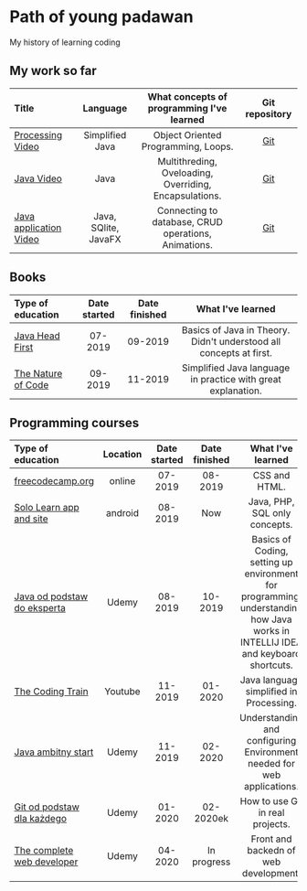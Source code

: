 # Path of young padawan
My history of learning coding

## My work so far
Title | Language | What concepts of programming I've learned | Git repository
:-- | :--: | :--: |:--:
[Processing Video](https://youtu.be/SCnKJ8gOhns)  | Simplified Java | Object Oriented Programming, Loops. | [Git](https://github.com/SzubaKrzysztof/Learning_Processing)
[Java Video](https://youtu.be/WszcqbLQHjo)| Java | Multithreding, Oveloading, Overriding, Encapsulations. | [Git](https://github.com/SzubaKrzysztof/Learnin_Java)
[Java application Video](https://youtu.be/S2IozY4VTuI) | Java, SQlite, JavaFX | Connecting to database, CRUD operations, Animations. | [Git](https://github.com/SzubaKrzysztof/Project_Backery_Crud) 


## Books

Type of education | Date started | Date finished | What I've learned
:-- | :--: | :--: | :--:
[Java Head First](https://www.amazon.com/Head-First-Java-Brain-Friendly-Guide-ebook/dp/B009KCUX3S) | 07-2019 |  09-2019 | Basics of Java in Theory. Didn't understood all concepts at first.
[The Nature of Code](https://natureofcode.com/book/) |  09-2019 | 11-2019 | Simplified Java language in practice with great explanation. 

## Programming courses

Type of education | Location | Date started | Date finished | What I've learned
:--- | :--: | :--: | :--: | :--:
[freecodecamp.org](https://www.freecodecamp.org/)| online | 07-2019 | 08-2019 | CSS and HTML.
[Solo Learn app and site](https://www.sololearn.com/Profile/14572445#)| android | 08-2019 | Now | Java, PHP, SQL only concepts. 
[Java od podstaw do eksperta](https://www.udemy.com/course/java-od-podstaw-do-eksperta-tworz-wasne-aplikacje/) | Udemy | 08-2019 | 10-2019 | Basics of Coding, setting up environment for programming, understanding how Java works in INTELLIJ IDEA and  keyboard shortcuts. 
[The Coding Train](https://www.youtube.com/user/shiffman/playlists?view=50&sort=dd&shelf_id=2)| Youtube | 11-2019 | 01-2020| Java language simplified in Processing.
[Java ambitny start](https://www.udemy.com/course/java-ambitny-start/)| Udemy| 11-2019 | 02-2020 | Understanding and configuring  Environment needed for web applications. 
[Git od podstaw dla każdego](https://www.udemy.com/course/git-od-podstaw-dla-kazdego/) | Udemy | 01-2020 | 02-2020ek | How to use Git in real projects.
[The complete web developer](https://www.udemy.com/course/the-complete-web-developer-zero-to-mastery) | Udemy | 04-2020 | In progress | Front and backedn of web development.






